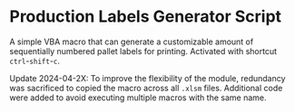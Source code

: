 # Production Labels Generator Script

A simple VBA macro that can generate a customizable amount of sequentially numbered pallet labels for printing. Activated with shortcut `ctrl`-`shift`-`c`.

Update 2024-04-2X: To improve the flexibility of the module, redundancy was sacrificed to copied the macro across all `.xlsm` files. Additional code were added to avoid executing multiple macros with the same name.
